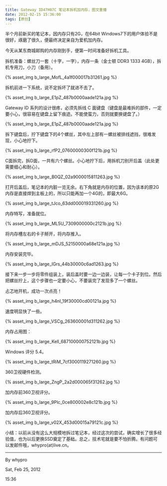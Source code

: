```yaml
---
title: Gateway ID47H07C 笔记本拆机加内存，图文重播
date: 2012-02-15 15:36:00
tags: [原创]
---
```


半个月前新买的笔记本，因内存只有2G，在64bit Windows7下的用户体验不是很好，琢磨了很久，便最终决定亲自为爱机加内存。

今天从某东商城邮购的内存刚到手，便第一时间准备好拆机工具。

  

拆机准备：螺丝刀一套（十字，一字），内存一条（金士顿 DDR3 1333 4GB），拆机专用刀，小刀（备用）。

{% asset_img b_large_MofL_4a1f000017b31261.jpg %}

<!--
![](http://fmn.rrimg.com/fmn064/20120225/1440/b_large_MofL_4a1f000017b31261.jpg)
-->
  

拆机前进一下系统，说不定拆坏了就进不去了。

{% asset_img b_large_E1pZ_487b0000aade121a.jpg %}

<!--
![](http://fmn.rrimg.com/fmn057/20120225/1445/b_large_E1pZ_487b0000aade121a.jpg)
-->
  

Gateway ID 系列的设计很疼，必须先拆线 C 面键盘（键盘是最难拆的部件，一定要小心，很容易在键盘上留下痕迹。不能使蛮力，否则就要换键盘了。）

{% asset_img b_large_E1pZ_487b0000aade121a.jpg %}

<!--
![](http://fmn.rrimg.com/fmn063/20120225/1445/b_large_E1pZ_487b0000aade121a.jpg)
-->
  

拆下键盘后，拧下键盘下的4个螺丝，其中左上部有一螺丝被排线遮挡，很难发现，小心地拧下。

{% asset_img b_large_rfP2_07600000300f121b.jpg %}

<!--
![](http://fmn.rrimg.com/fmn065/20120225/1445/b_large_rfP2_07600000300f121b.jpg)
-->
  

C面拆完，拆D面，一共有六个螺丝。小心地拧下后，用拆机刀别开后盖（此处更需要细心和耐心）。

{% asset_img b_large_B0QZ_02a9000015811263.jpg %}

<!--
![](http://fmn.rrimg.com/fmn060/20120225/1445/b_large_B0QZ_02a9000015811263.jpg)
-->
  

打开后盖后，笔记本的内脏一览无余。右下角就是内存的位置，因为该本的原2G内存是直接焊到主板上的，所以只能再加一个4G的，即最大6G。

{% asset_img b_large_tJco_63dd000019331260.jpg %}

<!--
![](http://fmn.rrfmn.com/fmn058/20120225/1445/b_large_tJco_63dd000019331260.jpg)
-->
  

内存特写，准备就位。

{% asset_img b_large_ML5U_7309000000c2121b.jpg %}

<!--
![](http://fmn.rrimg.com/fmn063/20120225/1445/b_large_ML5U_7309000000c2121b.jpg)
-->
  

将内存槽左右的卡子掰开，将内存推入。

{% asset_img b_large_mDJS_52150000a68e121a.jpg %}

<!--
![](http://fmn.rrimg.com/fmn061/20120225/1445/b_large_mDJS_52150000a68e121a.jpg)
-->
  

内存安装完毕。

{% asset_img b_large_IGrs_44b30000c6ad1263.jpg %}

<!--
![](http://fmn.rrimg.com/fmn059/20120225/1445/b_large_IGrs_44b30000c6ad1263.jpg)
-->
  

接下来一步一步将零件组装上，装后盖时要一边一边装，让每一个卡子到位。然后把螺丝拧上，这个步骤也一定要小心，不要装完了发现多了一个螺丝。

  

忐忑地开机，成功一次点亮！

{% asset_img b_large_h4nI_19f30000cd00121a.jpg %}

<!--
![](http://fmn.rrimg.com/fmn057/20120225/1515/b_large_h4nI_19f30000cd00121a.jpg)
-->
  

速度明显快了一些。

{% asset_img b_large_VSCg_263600001d311262.jpg %}

<!--
![](http://fmn.rrimg.com/fmn061/20120225/1515/b_large_VSCg_263600001d311262.jpg)
-->
  

内存占用图：

{% asset_img b_large_Kell_687100000752121b.jpg %}

<!--
![](http://fmn.rrimg.com/fmn065/20120225/1510/b_large_Kell_687100000752121b.jpg)
-->
  

Windows 评分 5.4。

{% asset_img b_large_tRiM_7cf3000119271260.jpg %}

<!--
![](http://fmn.rrimg.com/fmn065/20120225/1510/b_large_tRiM_7cf3000119271260.jpg)
-->
  

360卫视硬件检测。

{% asset_img b_large_ZngP_2a2d000065f31262.jpg %}

<!--
![](http://fmn.rrimg.com/fmn057/20120225/1530/b_large_ZngP_2a2d000065f31262.jpg)
-->
  

加内存前360卫视评分。

{% asset_img b_large_9Plc_0ce800002e8c121b.jpg %}

<!--
![](http://fmn.rrimg.com/fmn060/20120225/1530/b_large_9Plc_0ce800002e8c121b.jpg)
-->
  

加内存后360卫视评分。

{% asset_img b_large_v02X_453d00015a79121c.jpg %}

<!--
![](http://fmn.rrimg.com/fmn056/20120225/1530/b_large_v02X_453d00015a79121c.jpg)
-->
  

小结：以前从没有这么大规模地拆过笔记本，经过这次的尝试，确实增长了很多经验值，也为以后更换SSD奠定了基础。总之，技术宅就是要不怕折腾。有问题可以发邮件哦，whypro(at)live.cn。

---


By whypro

Sat, Feb 25, 2012

15:36